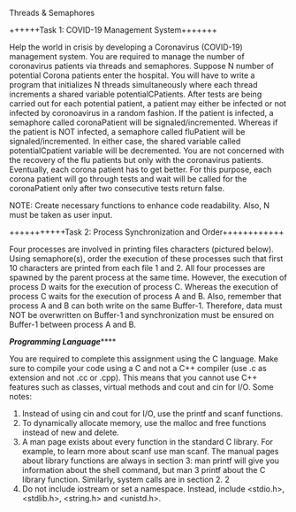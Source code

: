 Threads & Semaphores

++++++Task 1: COVID-19 Management System+++++++

Help the world in crisis by developing a Coronavirus (COVID-19) management system.
You are required to manage the number of coronavirus patients via threads and semaphores.
Suppose N number of potential Corona patients enter the hospital. You will have to write a
program that initializes N threads simultaneously where each thread increments a shared variable
potentialCPatients. After tests are being carried out for each potential patient, a patient may either
be infected or not infected by coronoavirus in a random fashion. If the patient is infected, a
semaphore called coronaPatient will be signaled/incremented. Whereas if the patient is NOT
infected, a semaphore called fluPatient will be signaled/incremented. In either case, the shared
variable called potentialCpatient variable will be decremented. You are not concerned with the
recovery of the flu patients but only with the coronavirus patients. Eventually, each corona patient
has to get better. For this purpose, each corona patient will go through tests and wait will be called
for the coronaPatient only after two consecutive tests return false.

NOTE: Create necessary functions to enhance code readability. Also, N must be taken as user
input.


+++++++++++Task 2: Process Synchronization and Order++++++++++++


Four processes are involved in printing files characters (pictured below). Using semaphore(s),
order the execution of these processes such that first 10 characters are printed from each file 1
and 2. All four processes are spawned by the parent process at the same time. However, the
execution of process D waits for the execution of process C. Whereas the execution of process C
waits for the execution of process A and B. Also, remember that process A and B can both write
on the same Buffer-1. Therefore, data must NOT be overwritten on Buffer-1 and synchronization
must be ensured on Buffer-1 between process A and B. 


*******Programming Language***********

You are required to complete this assignment using the C language. Make sure to compile your
code using a C and not a C++ compiler (use .c as extension and not .cc or .cpp). This means that
you cannot use C++ features such as classes, virtual methods and cout and cin for I/O. Some
notes:
1. Instead of using cin and cout for I/O, use the printf and scanf functions.
2. To dynamically allocate memory, use the malloc and free functions instead of new and
delete.
3. A man page exists about every function in the standard C library. For example, to learn
more about scanf use man scanf. The manual pages about library functions are always in
section 3: man printf will give you information about the shell command, but man 3
printf about the C library function. Similarly, system calls are in section 2. 2
4. Do not include iostream or set a namespace. Instead, include <stdio.h>, <stdlib.h>,
<string.h> and <unistd.h>.
